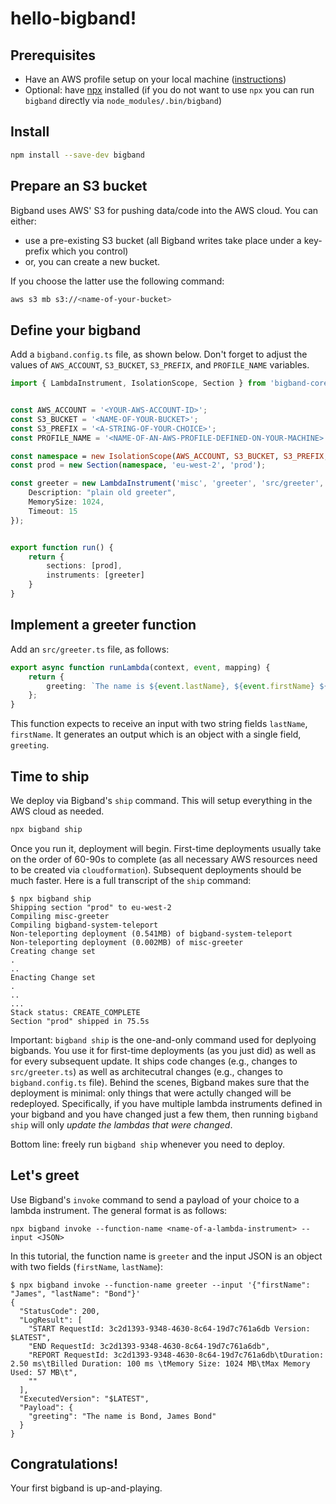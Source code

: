# hello-bigband!



## Prerequisites

- Have an AWS profile setup on your local machine ([instructions](https://docs.aws.amazon.com/cli/latestn/userguide/cli-configure-profiles.html))
- Optional: have [npx](https://www.npmjs.com/package/npx) installed (if you do not want to use `npx` you can run `bigband` directly via `node_modules/.bin/bigband`)


## Install

```bash
npm install --save-dev bigband
```

## Prepare an S3 bucket
Bigband uses AWS' S3 for pushing data/code into the AWS cloud. You can either:

- use a pre-existing S3 bucket (all Bigband writes take place under a key-prefix which you control) 
- or, you can create a new bucket.

If you choose the latter use the following command:
```bash
aws s3 mb s3://<name-of-your-bucket>
```

## Define your bigband
Add a `bigband.config.ts` file, as shown below. Don't forget to adjust the values of `AWS_ACCOUNT`, `S3_BUCKET`, `S3_PREFIX`, and `PROFILE_NAME` variables.

```typescript
import { LambdaInstrument, IsolationScope, Section } from 'bigband-core/lib/index';


const AWS_ACCOUNT = '<YOUR-AWS-ACCOUNT-ID>';
const S3_BUCKET = '<NAME-OF-YOUR-BUCKET>';
const S3_PREFIX = '<A-STRING-OF-YOUR-CHOICE>';
const PROFILE_NAME = '<NAME-OF-AN-AWS-PROFILE-DEFINED-ON-YOUR-MACHINE>';

const namespace = new IsolationScope(AWS_ACCOUNT, S3_BUCKET, S3_PREFIX, 'hello-bigband-root', PROFILE_NAME);
const prod = new Section(namespace, 'eu-west-2', 'prod');

const greeter = new LambdaInstrument('misc', 'greeter', 'src/greeter', {
    Description: "plain old greeter",
    MemorySize: 1024,
    Timeout: 15   
});


export function run() {
    return {
        sections: [prod],
        instruments: [greeter]
    }
}
```

## Implement a greeter function
Add an `src/greeter.ts` file, as follows:

```typescript
export async function runLambda(context, event, mapping) {
    return {
        greeting: `The name is ${event.lastName}, ${event.firstName} ${event.lastName}`
    };
}
```

This function expects to receive an input with two string fields `lastName`, `firstName`. It generates an output which is an object with a single field, `greeting`.



## Time to ship
We deploy via Bigband's `ship` command. This will setup everything in the AWS cloud as needed.

```bash
npx bigband ship
```

Once you run it, deployment will begin. First-time deployments usually take on the order of 60-90s to complete (as all necessary AWS resources need to be created via `cloudformation`). Subsequent deployments should be much faster. Here is a full transcript of the `ship` command:

```
$ npx bigband ship
Shipping section "prod" to eu-west-2
Compiling misc-greeter
Compiling bigband-system-teleport
Non-teleporting deployment (0.541MB) of bigband-system-teleport
Non-teleporting deployment (0.002MB) of misc-greeter
Creating change set
.
..
Enacting Change set
.
..
...
Stack status: CREATE_COMPLETE
Section "prod" shipped in 75.5s
```


Important: `bigband ship` is the one-and-only command used for deplyoing bigbands. You use it for first-time deployments (as you just did) as well as for every subsequent update. It ships code changes (e.g., changes to `src/greeter.ts`) as well as architecutral changes (e.g., changes to `bigband.config.ts` file). Behind the scenes, Bigband makes sure that the deployment is minimal: only things that were actully changed will be redeployed. Specifically, if you have multiple lambda instruments defined in your bigband and you have changed just a few them, then running `bigband ship` will only *update the lambdas that were changed*.

Bottom line: freely run `bigband ship` whenever you need to deploy.



## Let's greet
Use Bigband's `invoke` command to send a payload of your choice to a lambda instrument. The general format is as follows:

```
npx bigband invoke --function-name <name-of-a-lambda-instrument> --input <JSON>
```

In this tutorial, the function name is `greeter` and the input JSON is an object with two fields (`firstName`, `lastName`):

```
$ npx bigband invoke --function-name greeter --input '{"firstName": "James", "lastName": "Bond"}'
{
  "StatusCode": 200,
  "LogResult": [
    "START RequestId: 3c2d1393-9348-4630-8c64-19d7c761a6db Version: $LATEST",
    "END RequestId: 3c2d1393-9348-4630-8c64-19d7c761a6db",
    "REPORT RequestId: 3c2d1393-9348-4630-8c64-19d7c761a6db\tDuration: 2.50 ms\tBilled Duration: 100 ms \tMemory Size: 1024 MB\tMax Memory Used: 57 MB\t",
    ""
  ],
  "ExecutedVersion": "$LATEST",
  "Payload": {
    "greeting": "The name is Bond, James Bond"
  }
}
```


## Congratulations!
Your first bigband is up-and-playing.

